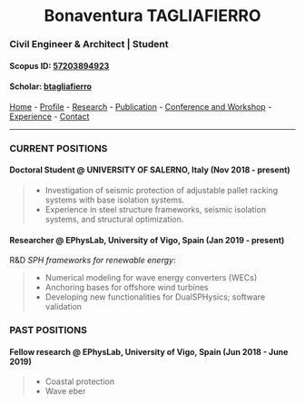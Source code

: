 
#  <center> Bonaventura TAGLIAFIERRO <center> #

###  Civil Engineer & Architect | Student 

####  Scopus ID: [57203894923](https://www.scopus.com/authid/detail.uri?authorId=57203894923)
####  Scholar: [btagliafierro](https://scholar.google.com/citations?hl=en&user=JX-TrjQAAAAJ)
[Home](index.md) - [Profile](profile.md) - [Research](research.md) - [Publication](publication.md) - [Conference and Workshop](events.md) - [Experience](experience) - [Contact](contact.md) 
___

### CURRENT POSITIONS
#### Doctoral Student @ **UNIVERSITY OF SALERNO**, Italy (Nov 2018 - present)
> - Investigation of seismic protection of adjustable pallet racking systems with base isolation systems. 
> - Experience in steel structure frameworks, seismic isolation systems, and structural optimization. 
  
#### Researcher @ **EPhysLab**, University of Vigo, Spain (Jan 2019 - present)
  
R&D _SPH frameworks for renewable energy_:
  > - Numerical modeling for wave energy converters (WECs)
  > - Anchoring bases for offshore wind turbines
  > - Developing new functionalities for DualSPHysics; software validation

  
### PAST POSITIONS
#### Fellow research @ **EPhysLab**, University of Vigo, Spain (Jun 2018 - June 2019)
> - Coastal protection
> - Wave eber

  

